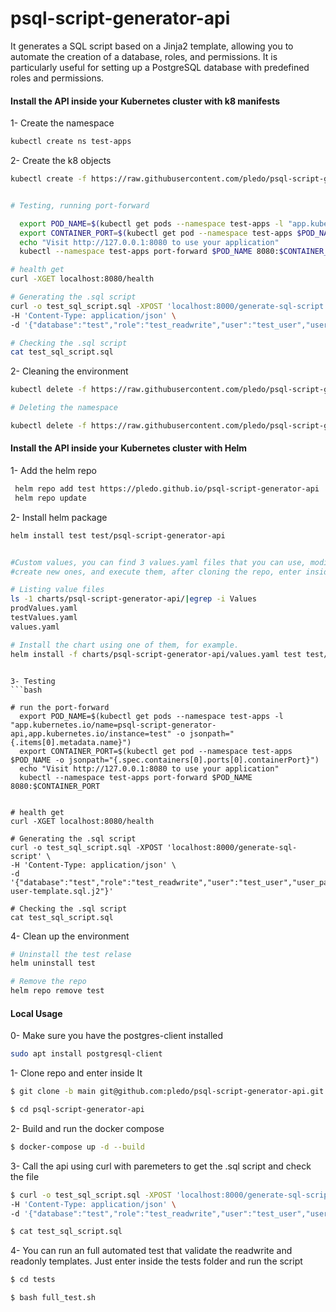 # psql-script-generator-api
It generates a SQL script based on a Jinja2 template, allowing you to automate the creation of a database, roles, and permissions. It is particularly useful for setting up a PostgreSQL database with predefined roles and permissions.


#### Install the API inside your Kubernetes cluster with k8 manifests

1- Create the namespace
```bash
kubectl create ns test-apps
```

2- Create the k8 objects
```bash
kubectl create -f https://raw.githubusercontent.com/pledo/psql-script-generator-api/main/docs/k8-manifests/psql-script-generator-k8.yaml


# Testing, running port-forward

  export POD_NAME=$(kubectl get pods --namespace test-apps -l "app.kubernetes.io/name=psql-script-generator-api,app.kubernetes.io/instance=test" -o jsonpath="{.items[0].metadata.name}")
  export CONTAINER_PORT=$(kubectl get pod --namespace test-apps $POD_NAME -o jsonpath="{.spec.containers[0].ports[0].containerPort}")
  echo "Visit http://127.0.0.1:8080 to use your application"
  kubectl --namespace test-apps port-forward $POD_NAME 8080:$CONTAINER_PORT

# health get
curl -XGET localhost:8080/health

# Generating the .sql script
curl -o test_sql_script.sql -XPOST 'localhost:8000/generate-sql-script' \
-H 'Content-Type: application/json' \
-d '{"database":"test","role":"test_readwrite","user":"test_user","user_pass":"qweasdzxc","template":"readwrite-user-template.sql.j2"}'

# Checking the .sql script
cat test_sql_script.sql

````

2- Cleaning the environment
```bash
kubectl delete -f https://raw.githubusercontent.com/pledo/psql-script-generator-api/main/docs/k8-manifests/psql-script-generator-k8.yaml

# Deleting the namespace

kubectl delete -f https://raw.githubusercontent.com/pledo/psql-script-generator-api/main/docs/k8-manifests/psql-script-generator-k8.yaml

```

#### Install the API inside your Kubernetes cluster with Helm

1- Add the helm repo
```bash
 helm repo add test https://pledo.github.io/psql-script-generator-api
 helm repo update
```

2- Install helm package

```bash
helm install test test/psql-script-generator-api


#Custom values, you can find 3 values.yaml files that you can use, modify or 
#create new ones, and execute them, after cloning the repo, enter inside the root folder:

# Listing value files
ls -1 charts/psql-script-generator-api/|egrep -i Values
prodValues.yaml
testValues.yaml
values.yaml

# Install the chart using one of them, for example.
helm install -f charts/psql-script-generator-api/values.yaml test test/psql-script-generator-api

```

```

3- Testing
```bash

# run the port-forward
  export POD_NAME=$(kubectl get pods --namespace test-apps -l "app.kubernetes.io/name=psql-script-generator-api,app.kubernetes.io/instance=test" -o jsonpath="{.items[0].metadata.name}")
  export CONTAINER_PORT=$(kubectl get pod --namespace test-apps $POD_NAME -o jsonpath="{.spec.containers[0].ports[0].containerPort}")
  echo "Visit http://127.0.0.1:8080 to use your application"
  kubectl --namespace test-apps port-forward $POD_NAME 8080:$CONTAINER_PORT


# health get
curl -XGET localhost:8080/health

# Generating the .sql script
curl -o test_sql_script.sql -XPOST 'localhost:8000/generate-sql-script' \
-H 'Content-Type: application/json' \
-d '{"database":"test","role":"test_readwrite","user":"test_user","user_pass":"qweasdzxc","template":"readwrite-user-template.sql.j2"}'

# Checking the .sql script
cat test_sql_script.sql

```
4- Clean up the environment
```bash
# Uninstall the test relase
helm uninstall test

# Remove the repo
helm repo remove test
```

#### Local Usage

0- Make sure you have the postgres-client installed
```bash
sudo apt install postgresql-client
```
1- Clone repo and enter inside It

```bash
$ git clone -b main git@github.com:pledo/psql-script-generator-api.git 

$ cd psql-script-generator-api
```

2- Build and run the docker compose
```bash
$ docker-compose up -d --build
```

3- Call the api using curl with paremeters to get the .sql script and check the file

```bash
$ curl -o test_sql_script.sql -XPOST 'localhost:8000/generate-sql-script' \
-H 'Content-Type: application/json' \
-d '{"database":"test","role":"test_readwrite","user":"test_user","user_pass":"qweasdzxc","template":"readwrite-user-template.sql.j2"}'

$ cat test_sql_script.sql
```

4- You can run an full automated test that validate the readwrite and readonly templates. Just enter inside the tests folder and run the script
```bash
$ cd tests

$ bash full_test.sh
```
